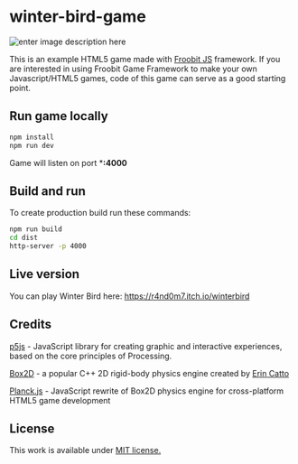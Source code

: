 # winter-bird-game
![enter image description here](https://i.imgur.com/W3HbBvG.png)

This is an example HTML5 game made with [Froobit JS](https://www.npmjs.com/package/froobit) framework. If you are interested in using Froobit Game Framework to make your own Javascript/HTML5 games, code of this game can serve as a good starting point.
## Run game locally
```bash
npm install
npm run dev
```
Game will listen on port ***:4000**
## Build and run
To create production build run these commands:
```bash
npm run build
cd dist
http-server -p 4000
```
## Live version
You can play Winter Bird here: https://r4nd0m7.itch.io/winterbird
## Credits
[p5js](https://p5js.org/) - JavaScript library for creating graphic and interactive experiences, based on the core principles of Processing.

[Box2D](http://box2d.org/) - a popular C++ 2D rigid-body physics engine created by [Erin Catto](https://twitter.com/erin_catto)

[Planck.js](https://github.com/shakiba/planck.js) - JavaScript rewrite of Box2D physics engine for cross-platform HTML5 game development

## License
This work is available under [MIT license.](./LICENSE)
